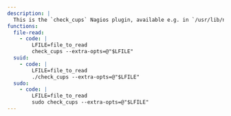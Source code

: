 ```yaml
---
description: |
  This is the `check_cups` Nagios plugin, available e.g. in `/usr/lib/nagios/plugins/`. The read file content is limited to the first line.
functions:
  file-read:
    - code: |
        LFILE=file_to_read
        check_cups --extra-opts=@"$LFILE"
  suid:
    - code: |
        LFILE=file_to_read
        ./check_cups --extra-opts=@"$LFILE"
  sudo:
    - code: |
        LFILE=file_to_read
        sudo check_cups --extra-opts=@"$LFILE"
---
```


